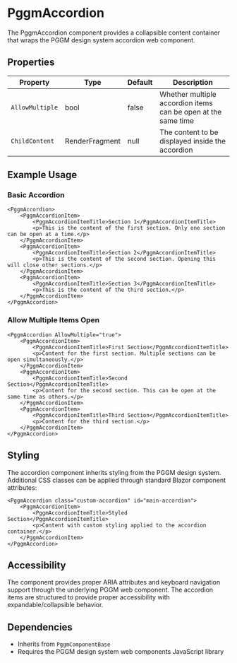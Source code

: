 # PggmAccordion

The PggmAccordion component provides a collapsible content container that wraps the PGGM design system accordion web component.

## Properties

| Property | Type | Default | Description |
|----------|------|---------|-------------|
| `AllowMultiple` | bool | false | Whether multiple accordion items can be open at the same time |
| `ChildContent` | RenderFragment | null | The content to be displayed inside the accordion |

## Example Usage

### Basic Accordion

```razor
<PggmAccordion>
    <PggmAccordionItem>
        <PggmAccordionItemTitle>Section 1</PggmAccordionItemTitle>
        <p>This is the content of the first section. Only one section can be open at a time.</p>
    </PggmAccordionItem>
    <PggmAccordionItem>
        <PggmAccordionItemTitle>Section 2</PggmAccordionItemTitle>
        <p>This is the content of the second section. Opening this will close other sections.</p>
    </PggmAccordionItem>
    <PggmAccordionItem>
        <PggmAccordionItemTitle>Section 3</PggmAccordionItemTitle>
        <p>This is the content of the third section.</p>
    </PggmAccordionItem>
</PggmAccordion>
```

### Allow Multiple Items Open

```razor
<PggmAccordion AllowMultiple="true">
    <PggmAccordionItem>
        <PggmAccordionItemTitle>First Section</PggmAccordionItemTitle>
        <p>Content for the first section. Multiple sections can be open simultaneously.</p>
    </PggmAccordionItem>
    <PggmAccordionItem>
        <PggmAccordionItemTitle>Second Section</PggmAccordionItemTitle>
        <p>Content for the second section. This can be open at the same time as others.</p>
    </PggmAccordionItem>
    <PggmAccordionItem>
        <PggmAccordionItemTitle>Third Section</PggmAccordionItemTitle>
        <p>Content for the third section.</p>
    </PggmAccordionItem>
</PggmAccordion>
```

## Styling

The accordion component inherits styling from the PGGM design system. Additional CSS classes can be applied through standard Blazor component attributes:

```razor
<PggmAccordion class="custom-accordion" id="main-accordion">
    <PggmAccordionItem>
        <PggmAccordionItemTitle>Styled Section</PggmAccordionItemTitle>
        <p>Content with custom styling applied to the accordion container.</p>
    </PggmAccordionItem>
</PggmAccordion>
```

## Accessibility

The component provides proper ARIA attributes and keyboard navigation support through the underlying PGGM web component. The accordion items are structured to provide proper accessibility with expandable/collapsible behavior.

## Dependencies

- Inherits from `PggmComponentBase`
- Requires the PGGM design system web components JavaScript library